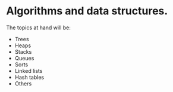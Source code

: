 # Algorithms and data structures.
The topics at hand will be:
- Trees
- Heaps
- Stacks
- Queues
- Sorts
- Linked lists
- Hash tables
- Others
